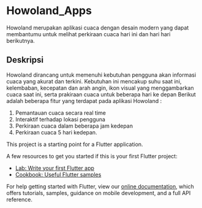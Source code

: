 # Howoland_Apps

Howoland merupakan aplikasi cuaca dengan desain modern yang dapat membantumu untuk melihat perkiraan cuaca hari ini dan hari hari berikutnya.

## Deskripsi

Howoland dirancang untuk memenuhi kebutuhan pengguna akan informasi cuaca yang akurat dan terkini. Kebutuhan ini mencakup suhu saat ini, kelembaban, kecepatan dan arah angin, ikon visual yang menggambarkan cuaca saat ini, serta prakiraan cuaca untuk beberapa hari ke depan
Berikut adalah beberapa fitur yang terdapat pada aplikasi Howoland :
1. Pemantauan cuaca secara real time
2. Interaktif terhadap lokasi pengguna
3. Perkiraan cuaca dalam beberapa jam kedepan
4. Perkiraan cuaca 5 hari kedepan.

This project is a starting point for a Flutter application.

A few resources to get you started if this is your first Flutter project:

- [Lab: Write your first Flutter app](https://flutter.dev/docs/get-started/codelab)
- [Cookbook: Useful Flutter samples](https://flutter.dev/docs/cookbook)

For help getting started with Flutter, view our
[online documentation](https://flutter.dev/docs), which offers tutorials,
samples, guidance on mobile development, and a full API reference.
